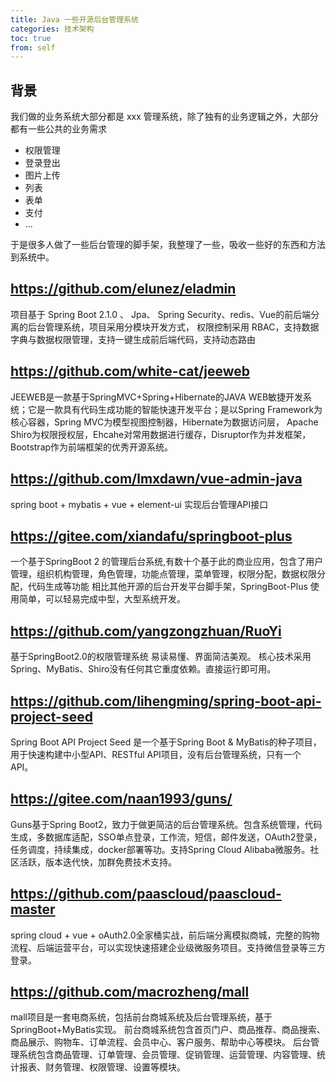 ```yaml
---
title: Java 一些开源后台管理系统
categories: 技术架构
toc: true
from: self
---
```


## 背景

我们做的业务系统大部分都是 xxx 管理系统，除了独有的业务逻辑之外，大部分都有一些公共的业务需求

- 权限管理
- 登录登出
- 图片上传
- 列表
- 表单
- 支付
- ...

于是很多人做了一些后台管理的脚手架，我整理了一些，吸收一些好的东西和方法到系统中。

## https://github.com/elunez/eladmin


项目基于 Spring Boot 2.1.0 、 Jpa、 Spring Security、redis、Vue的前后端分离的后台管理系统，项目采用分模块开发方式， 权限控制采用 RBAC，支持数据字典与数据权限管理，支持一键生成前后端代码，支持动态路由 


## https://github.com/white-cat/jeeweb

JEEWEB是一款基于SpringMVC+Spring+Hibernate的JAVA WEB敏捷开发系统；它是一款具有代码生成功能的智能快速开发平台；是以Spring Framework为核心容器，Spring MVC为模型视图控制器，Hibernate为数据访问层， Apache Shiro为权限授权层，Ehcahe对常用数据进行缓存，Disruptor作为并发框架，Bootstrap作为前端框架的优秀开源系统。

## https://github.com/lmxdawn/vue-admin-java

spring boot + mybatis + vue + element-ui 实现后台管理API接口

## https://gitee.com/xiandafu/springboot-plus

一个基于SpringBoot 2 的管理后台系统,有数十个基于此的商业应用，包含了用户管理，组织机构管理，角色管理，功能点管理，菜单管理，权限分配，数据权限分配，代码生成等功能 相比其他开源的后台开发平台脚手架，SpringBoot-Plus 使用简单，可以轻易完成中型，大型系统开发。

## https://github.com/yangzongzhuan/RuoYi

基于SpringBoot2.0的权限管理系统 易读易懂、界面简洁美观。 核心技术采用Spring、MyBatis、Shiro没有任何其它重度依赖。直接运行即可用。

## https://github.com/lihengming/spring-boot-api-project-seed

Spring Boot API Project Seed 是一个基于Spring Boot & MyBatis的种子项目，用于快速构建中小型API、RESTful API项目，没有后台管理系统，只有一个 API。

## https://gitee.com/naan1993/guns/

Guns基于Spring Boot2，致力于做更简洁的后台管理系统。包含系统管理，代码生成，多数据库适配，SSO单点登录，工作流，短信，邮件发送，OAuth2登录，任务调度，持续集成，docker部署等功。支持Spring Cloud Alibaba微服务。社区活跃，版本迭代快，加群免费技术支持。

## https://github.com/paascloud/paascloud-master

spring cloud + vue + oAuth2.0全家桶实战，前后端分离模拟商城，完整的购物流程、后端运营平台，可以实现快速搭建企业级微服务项目。支持微信登录等三方登录。

## https://github.com/macrozheng/mall

mall项目是一套电商系统，包括前台商城系统及后台管理系统，基于SpringBoot+MyBatis实现。 前台商城系统包含首页门户、商品推荐、商品搜索、商品展示、购物车、订单流程、会员中心、客户服务、帮助中心等模块。 后台管理系统包含商品管理、订单管理、会员管理、促销管理、运营管理、内容管理、统计报表、财务管理、权限管理、设置等模块。
